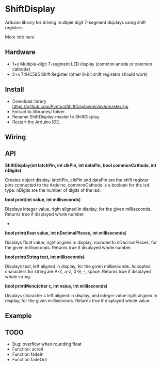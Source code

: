 # ShiftDisplay
Arduino library for driving multiple digit 7-segment displays using shift registers

More info here

## Hardware
- 1+x Multiple-digit 7-segment LED display (common anode or common cathode)
- 2+x 74HC595 Shift Register (other 8-bit shift registers should work)

## Install
- Download library https://github.com/Pyntoo/ShiftDisplay/archive/master.zip
- Extract to <arduinosketchfolder>/libraries/ folder.
- Rename ShiftDisplay-master to ShiftDisplay.
- Restart the Arduino IDE.

## Wiring


## API


**ShiftDisplay(int latchPin, int clkPin, int dataPin, bool commonCathode, int nDigits)**

Creates object display.
latchPin, clkPin and dataPin are the shift register pins connected to the Arduino.
commonCathode is a boolean for the led type.
nDigits are the number of digits of the led.


**bool print(int value, int milliseconds)**

Displays integer value, right aligned in display, for the given milliseconds.
Returns true if displayed whole number.

-

**bool print(float value, int nDecimalPlaces, int milliseconds)**

Displays float value, right aligned in display, rounded to nDecimalPlaces,
for the given milliseconds.
Returns true if displayed whole number.


**bool print(String text, int milliseconds)**

Displays text, left aligned in display, for the given milliseconds.
Accepted characters for string are A-Z, a-z, 0-9, -, space.
Returns true if displayed whole string.


**bool printMenu(char c, int value, int milliseconds)**

Displays character c left aligned in display, and integer value right aligned
in display, for the given milliseconds.
Returns true if displayed whole value.


## Example


## TODO
- Bug: overflow when rounding float
- Function: scroll
- Function fadeIn
- Function fadeOut
